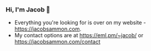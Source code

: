 ### Hi, I'm Jacob 👋

- Everything you're looking for is over on my website - https://jacobsammon.com.
- My contact options are at https://eml.pm/~jacob/ or https://jacobsammon.com/contact
